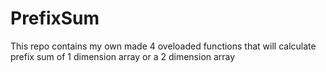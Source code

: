 # PrefixSum
This repo contains my own made 4 oveloaded functions that will calculate prefix sum of 1 dimension array or a 2 dimension array
